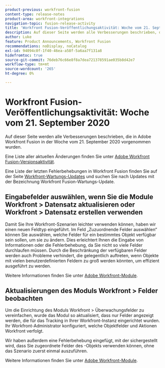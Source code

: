 ```yaml
---
product-previous: workfront-fusion
content-type: release-notes
product-area: workfront-integrations
navigation-topic: fusion-release-activity
title: 'Workfront Fusion-Veröffentlichungsaktivität: Woche vom 21. September 2020'
description: Auf dieser Seite werden alle Verbesserungen beschrieben, die in Adobe Workfront Fusion in der Woche vom 21. September 2020 vorgenommen wurden.
author: Luke
feature: Product Announcements, Workfront Fusion
recommendations: noDisplay, noCatalog
exl-id: 94094c0f-1f40-46ea-a58f-5a6aa7f131a8
hidefromtoc: true
source-git-commit: 76deb76c66e8f8a7dea721378591ae035b8d42e7
workflow-type: tm+mt
source-wordcount: '265'
ht-degree: 0%

---
```


# Workfront Fusion-Veröffentlichungsaktivität: Woche vom 21. September 2020

Auf dieser Seite werden alle Verbesserungen beschrieben, die in Adobe Workfront Fusion in der Woche vom 21. September 2020 vorgenommen wurden.

Eine Liste aller aktuellen Änderungen finden Sie unter [Adobe Workfront Fusion-Versionsaktivität](../../../../../product-announcements/product-releases/fusion-release-activity/fusion-release-activity.md).

Eine Liste der letzten Fehlerbehebungen in Workfront Fusion finden Sie auf der Seite [Workfront-Wartungs-Updates](https://experienceleague.adobe.com/docs/workfront-known-issues/releases/current-updates.html) und suchen Sie nach Updates mit der Bezeichnung Workfront Fusion-Wartungs-Update.

## Eingabefelder auswählen, wenn Sie die Module Workfront > Datensatz aktualisieren oder Workfront > Datensatz erstellen verwenden

Damit Sie Ihre Workfront-Szenarien leichter verwenden können, haben wir einen neuen Feldtyp eingeführt. Im Feld „Zuzuordnende Felder auswählen“ können Sie auswählen, welche Felder für ein bestimmtes Objekt verfügbar sein sollen, um sie zu ändern. Dies erleichtert Ihnen die Eingabe von Informationen oder die Fehlerbehebung, da Sie nicht so viele Felder durchlaufen müssen. Durch die Beschränkung der verfügbaren Felder werden auch Probleme verhindert, die gelegentlich auftreten, wenn Objekte mit vielen benutzerdefinierten Feldern zu groß werden könnten, um effizient ausgeführt zu werden.

Weitere Informationen finden Sie unter [Adobe Workfront-Module](../../../../../workfront-fusion/apps-and-their-modules/workfront-modules.md).

## Aktualisierungen des Moduls Workfront > Felder beobachten

Um die Einrichtung des Moduls Workfront > Überwachungsfelder zu vereinfachen, wurde das Modul so aktualisiert, dass nur Felder angezeigt werden, die für das Tracking in Ihrer Workfront-Instanz eingerichtet wurden. Ihr Workfront-Administrator konfiguriert, welche Objektfelder und Aktionen Workfront verfolgt.

Wir haben außerdem eine Fehlerbehebung eingefügt, mit der sichergestellt wird, dass Sie zugeordnete Felder des -Objekts verwenden können, ohne das Szenario zuerst einmal auszuführen.

Weitere Informationen finden Sie unter [Adobe Workfront-Module](../../../../../workfront-fusion/apps-and-their-modules/workfront-modules.md).

